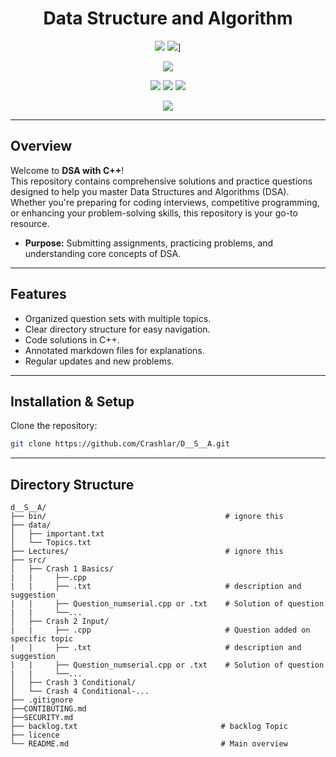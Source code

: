 <h1 align="center">Data Structure and Algorithm </h1>


<p align="center">
  <img src="https://img.shields.io/badge/Language-C%2B%2B-green" />
  <img src="https://img.shields.io/badge/License-MIT-blue" />]
</p>

<p align="center">
  <img src="https://img.shields.io/badge/Open%20Source-❤️-brightgreen" />
</p>

<p align="center">
  <img src="https://img.shields.io/badge/Contributions-Welcome-brightgreen" />
  <img src="https://img.shields.io/badge/Built%20by-Crashlar-0078D7?style=flat&logo=github" />
  <img src="https://img.shields.io/badge/Maintained-Yes-orange" />
</p>

<p align="center">
  <img src="https://img.shields.io/badge/license-MIT-green" />
</p>

---

##  Overview
Welcome to **DSA with C++**!  
This repository contains comprehensive solutions and practice questions designed to help you master Data Structures and Algorithms (DSA). Whether you're preparing for coding interviews, competitive programming, or enhancing your problem-solving skills, this repository is your go-to resource.

- **Purpose:** Submitting assignments, practicing problems, and understanding core concepts of DSA.

---

##  Features
- Organized question sets with multiple topics.
- Clear directory structure for easy navigation.
- Code solutions in C++.
- Annotated markdown files for explanations.
- Regular updates and new problems.

---

##  Installation & Setup
Clone the repository:
```bash
git clone https://github.com/Crashlar/D__S__A.git
```
---

## Directory Structure

```plaintext
d__S__A/
├── bin/                                        # ignore this 
├── data/
│   ├── important.txt
│   └── Topics.txt
├── Lectures/                                   # ignore this 
├── src/
│   ├── Crash 1 Basics/
|   |     ├──.cpp
|   |     ├── .txt                              # description and suggestion
|   |     ├── Question_numserial.cpp or .txt    # Solution of question
|   |     └──...
│   ├── Crash 2 Input/
|   |     ├── .cpp                              # Question added on specific topic 
|   |     ├── .txt                              # description and suggestion
|   |     ├── Question_numserial.cpp or .txt    # Solution of question
|   |     └──...
│   ├── Crash 3 Conditional/
│   └── Crash 4 Conditional-...
├── .gitignore
├──CONTIBUTING.md
├──SECURITY.md
├── backlog.txt                                # backlog Topic
├── licence
└── README.md                                  # Main overview
```
